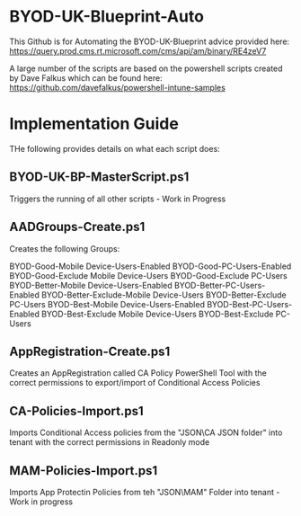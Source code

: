 # BYOD-UK-Blueprint-Auto

This Github is for Automating the BYOD-UK-Blueprint advice provided here: https://query.prod.cms.rt.microsoft.com/cms/api/am/binary/RE4zeV7

A large number of the scripts are based on the powershell scripts created by Dave Falkus which can be found here: https://github.com/davefalkus/powershell-intune-samples

# Implementation Guide #

THe following provides details on what each script does:

## BYOD-UK-BP-MasterScript.ps1 ##

Triggers the running of all other scripts - Work in Progress

## AADGroups-Create.ps1 ##

Creates the following Groups:

BYOD-Good-Mobile Device-Users-Enabled
BYOD-Good-PC-Users-Enabled
BYOD-Good-Exclude Mobile Device-Users
BYOD-Good-Exclude PC-Users
BYOD-Better-Mobile Device-Users-Enabled
BYOD-Better-PC-Users-Enabled
BYOD-Better-Exclude-Mobile Device-Users
BYOD-Better-Exclude PC-Users
BYOD-Best-Mobile Device-Users-Enabled
BYOD-Best-PC-Users-Enabled
BYOD-Best-Exclude Mobile Device-Users
BYOD-Best-Exclude PC-Users

## AppRegistration-Create.ps1 ##

Creates an AppRegistration called CA Policy PowerShell Tool with the correct permissions to export/import of Conditional Access Policies

## CA-Policies-Import.ps1 ##

Imports Conditional Access policies from the "JSON\CA JSON folder" into tenant with the correct permissions in Readonly mode

## MAM-Policies-Import.ps1 ##

Imports App Protectin Policies from teh "JSON\MAM" Folder into tenant -  Work in progress








